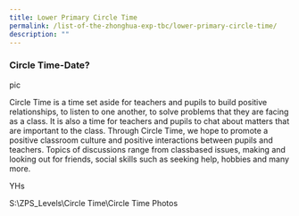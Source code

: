 ```yaml
---
title: Lower Primary Circle Time
permalink: /list-of-the-zhonghua-exp-tbc/lower-primary-circle-time/
description: ""
---
```

### **Circle Time-Date?**

pic  

Circle Time is a time set aside for teachers and pupils to build positive relationships, to listen to one another, to solve problems that they are facing as a class. It is also a time for teachers and pupils to chat about matters that are important to the class. Through Circle Time, we hope to promote a positive classroom culture and positive interactions between pupils and teachers. Topics of discussions range from classbased issues, making and looking out for friends, social skills such as seeking help, hobbies and many more.  

YHs  

S:\\ZPS\_Levels\\Circle Time\\Circle Time Photos
